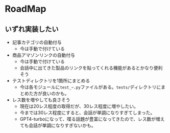# RoadMap

## いずれ実装したい
- 記事カテゴリの自動付与
    - 今は手動で付けている
- 商品アマゾンリンクの自動付与
    - 今は手動で付けている
    - 会話中に出てきた製品のリンクを貼ってくれる機能があるとかなり便利そう
- テストディレクトリを1箇所にまとめる
    - 今は各モジュールに`test_~.py`ファイルがある。`tests/`ディレクトリにまとめた方が良いのかも。
- レス数を増やしても良さそう
    - 現在は20レス程度の取得だが、30レス程度に増やしたい。
    - 今までは30レス程度にすると、会話が単調になりすぎてしまった。
    - GPT4-turboになって、喋る話題が豊富になってきたので、レス数が増えても会話が単調になりすぎないかも。